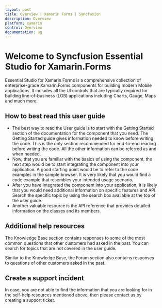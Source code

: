 ```yaml
---
layout: post
title: Overview | Xamarin Forms | Syncfusion
description: Overview
platform: xamarin
control: Overview
documentation: ug
---
```


# Welcome to Syncfusion Essential Studio for Xamarin.Forms

Essential Studio for Xamarin.Forms is a comprehensive collection of enterprise-grade Xamarin.Forms components for building modern Mobile applications. It includes all the UI controls that are typically required for building line-of-business (LOB) applications including Charts, Gauge, Maps and much more.

## How to best read this user guide

* The best way to read the User guide is to start with the Getting Started section of the documentation for the component that you need. The Getting Started guide gives information needed to know before writing the code. This is the only section recommended for end-to-end reading before writing the code. All the other information can be referred as and when needed.
* Now, that you are familiar with the basics of using the component, the next step would be to start integrating the component into your application. A good starting point would be to refer to the code examples in the sample browser. It is very likely that you would find a code example that resembles your intended usage scenario.
* After you have integrated the component into your application, it is likely that you would need additional information on specific features and API. Search the specific topic by using the search box available at the top of the user guide.
* Another valuable resource is the API reference that provides detailed information on the classes and its members.

## Additional help resources

The Knowledge Base section contains responses to some of the most common questions that other customers had asked in the past. You can search for topics that are not covered in the user guide.

Similar to the Knowledge Base, the Forum section also contains responses to questions of other customers asked in the past.

## Create a support incident

In case, you are not able to find the information that you are looking for in the self-help resources mentioned above, then please contact us by creating a support ticket.